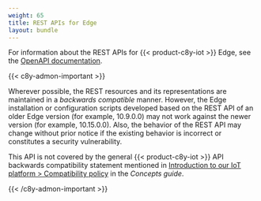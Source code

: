 ```yaml
---
weight: 65
title: REST APIs for Edge
layout: bundle
---
```


For information about the REST APIs for {{< product-c8y-iot >}} Edge, see the [OpenAPI documentation](https://cumulocity.com/api/edge/).

{{< c8y-admon-important >}}

Wherever possible, the REST resources and its representations are maintained in a *backwards compatible* manner. However, the Edge installation or configuration scripts developed based on the REST API of an older Edge version (for example, 10.9.0.0) may not work against the newer version (for example, 10.15.0.0). Also, the behavior of the REST API may change without prior notice if the existing behavior is incorrect or constitutes a security vulnerability.

This API is not covered by the general {{< product-c8y-iot >}} API backwards compatibility statement mentioned in [Introduction to our IoT platform > Compatibility policy](/concepts/introduction/#compatibility-policy) in the *Concepts guide*.

{{< /c8y-admon-important >}}

